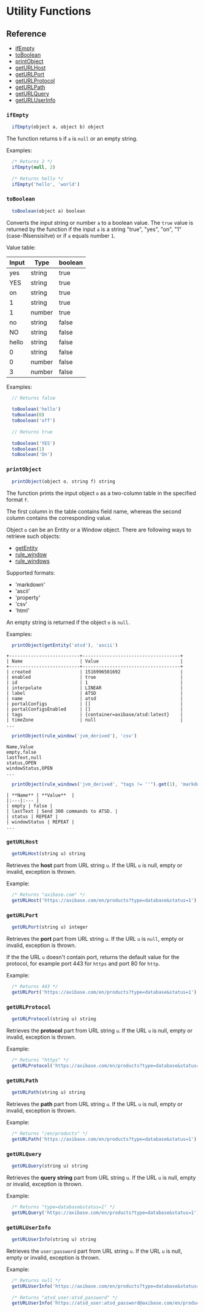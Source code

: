 # Utility Functions

## Reference

* [ifEmpty](#ifempty)
* [toBoolean](#toboolean)
* [printObject](#printobject)
* [getURLHost](#geturlhost)
* [getURLPort](#geturlport)
* [getURLProtocol](#geturlprotocol)
* [getURLPath](#geturlpath)
* [getURLQuery](#geturlquery)
* [getURLUserInfo](#geturluserinfo)

### `ifEmpty`

```javascript
  ifEmpty(object a, object b) object
```

The function returns `b` if `a` is `null` or an empty string.

Examples:

  ```javascript
    /* Returns 2 */  
    ifEmpty(null, 2)
    
    /* Returns hello */  
    ifEmpty('hello', 'world')
  ```
### `toBoolean`

```javascript
  toBoolean(object a) boolean
```

Converts the input string or number `a` to a boolean value. The `true` value is returned by the function if the input `a` is  a string "true", "yes", "on", "1" (case-INsensisitve) or if `a` equals number `1`.

Value table:

Input | Type | boolean
----|---|---
yes | string | true
YES | string | true
on | string | true
1 | string | true
1 | number | true
no | string | false
NO | string | false
hello | string | false 
0 | string | false
0 | number | false
3 | number | false
  
Examples:

```javascript
  // Returns false 
  
  toBoolean('hello')  
  toBoolean(0)
  toBoolean('off')  
  
  // Returns true 
  
  toBoolean('YES')    
  toBoolean(1)  
  toBoolean('On')
```

### `printObject`

```javascript
  printObject(object o, string f) string
```

The function prints the input object `o` as a two-column table in the specified format `f`.

The first column in the table contains field name, whereas the second column contains the corresponding value.

Object `o` can be an Entity or a Window object. There are following ways to retrieve such objects:

* [getEntity](functions-lookup.md#getentity)
* [rule_window](functions-rules.md#rule_window)
* [rule_windows](functions-rules.md#rule_windows)

Supported formats:

* 'markdown'
* 'ascii'
* 'property'
* 'csv'
* 'html'

An empty string is returned if the object `o` is `null`.

Examples:

```javascript
  printObject(getEntity('atsd'), 'ascii')
```

```ls
+--------------------------+------------------------------------+
| Name                     | Value                              |
+--------------------------+------------------------------------+
| created                  | 1516996501692                      |
| enabled                  | true                               |
| id                       | 1                                  |
| interpolate              | LINEAR                             |
| label                    | ATSD                               |
| name                     | atsd                               |
| portalConfigs            | []                                 |
| portalConfigsEnabled     | []                                 |
| tags                     | {container=axibase/atsd:latest}    |
| timeZone                 | null                               |
...
``` 

```javascript
  printObject(rule_window('jvm_derived'), 'csv')
``` 

```ls
Name,Value
empty,false
lastText,null
status,OPEN
windowStatus,OPEN
...
```  

```javascript
  printObject(rule_windows('jvm_derived', "tags != ''").get(1), 'markdown')
``` 

```ls
| **Name** | **Value**  |
|:---|:--- |
| empty | false |
| lastText | Send 300 commands to ATSD. |
| status | REPEAT |
| windowStatus | REPEAT |
...
``` 

### `getURLHost`

```javascript
  getURLHost(string u) string
```
Retrieves the **host** part from URL string `u`. If the URL `u` is null, empty or invalid, exception is thrown.

Example:

  ```javascript
    /* Returns "axibase.com" */  
    getURLHost('https://axibase.com/en/products?type=database&status=1')
  ```

### `getURLPort`

```javascript
  getURLPort(string u) integer
```
Retrieves the **port** part from URL string `u`. If the URL `u` is `null`, empty or invalid, exception is thrown.

If the the URL `u` doesn't contain port, returns the default value for the protocol, for example port 443 for `https` and port 80 for `http`.

Example:

  ```javascript
    /* Returns 443 */  
    getURLPort('https://axibase.com/en/products?type=database&status=1')
  ```

### `getURLProtocol`

```javascript
  getURLProtocol(string u) string
```
Retrieves the **protocol** part from URL string `u`. If the URL `u` is null, empty or invalid, exception is thrown.

Example:

  ```javascript
    /* Returns "https" */  
    getURLProtocol('https://axibase.com/en/products?type=database&status=1')
  ```

### `getURLPath`

```javascript
  getURLPath(string u) string
```
Retrieves the **path** part from URL string `u`. If the URL `u` is null, empty or invalid, exception is thrown.

Example:

  ```javascript
    /* Returns "/en/products" */  
    getURLPath('https://axibase.com/en/products?type=database&status=1')
  ```
  
### `getURLQuery`

```javascript
  getURLQuery(string u) string
```
Retrieves the **query string** part from URL string `u`. If the URL `u` is null, empty or invalid, exception is thrown.

Example:

  ```javascript
    /* Returns "type=database&status=1" */  
    getURLQuery('https://axibase.com/en/products?type=database&status=1')
  ```
  
### `getURLUserInfo`

```javascript
  getURLUserInfo(string u) string
```
Retrieves the `user:password` part from URL string `u`. If the URL `u` is null, empty or invalid, exception is thrown.

Example:

  ```javascript
    /* Returns null */  
    getURLUserInfo('https://axibase.com/en/products?type=database&status=1')
    
    /* Returns "atsd_user:atsd_password" */  
    getURLUserInfo('https://atsd_user:atsd_password@axibase.com/en/products?type=database&status=1')
  ```
  
